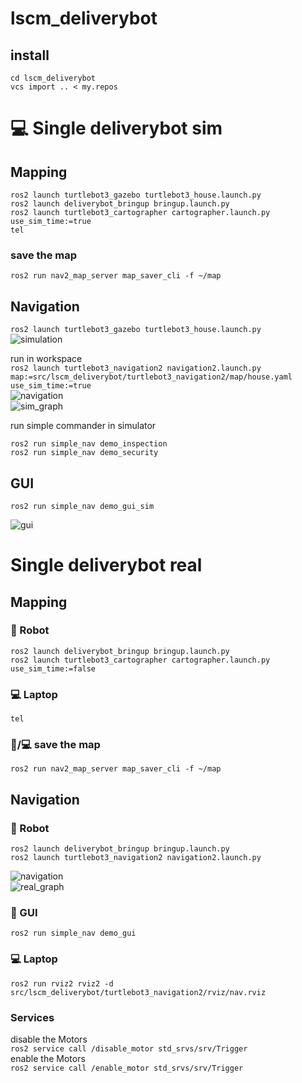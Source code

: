 # lscm_deliverybot
## install

    cd lscm_deliverybot
    vcs import .. < my.repos

# :computer: Single deliverybot sim 

## Mapping

    ros2 launch turtlebot3_gazebo turtlebot3_house.launch.py  
    ros2 launch deliverybot_bringup bringup.launch.py
    ros2 launch turtlebot3_cartographer cartographer.launch.py use_sim_time:=true
    tel

### save the map

    ros2 run nav2_map_server map_saver_cli -f ~/map

## Navigation
`ros2 launch turtlebot3_gazebo turtlebot3_house.launch.py`  
![simulation](https://github.com/JosefGst/lscm_deliverybot/blob/humble/images/sim.png)  

run in workspace  
`ros2 launch turtlebot3_navigation2 navigation2.launch.py map:=src/lscm_deliverybot/turtlebot3_navigation2/map/house.yaml use_sim_time:=true`  
![navigation](https://github.com/JosefGst/lscm_deliverybot/blob/humble/images/nav.png)  
![sim_graph](https://github.com/JosefGst/lscm_deliverybot/blob/humble/images/sim_graph.png)

run simple commander in simulator

    ros2 run simple_nav demo_inspection  
    ros2 run simple_nav demo_security
    
## GUI  
    
    ros2 run simple_nav demo_gui_sim
    
![gui](https://github.com/JosefGst/lscm_deliverybot/blob/humble/images/gui.png) 
# Single deliverybot real
## Mapping
### :robot: Robot

    ros2 launch deliverybot_bringup bringup.launch.py
    ros2 launch turtlebot3_cartographer cartographer.launch.py use_sim_time:=false

### :computer: Laptop

    tel

### :robot:/:computer: save the map

    ros2 run nav2_map_server map_saver_cli -f ~/map

## Navigation
### :robot: Robot

    ros2 launch deliverybot_bringup bringup.launch.py
    ros2 launch turtlebot3_navigation2 navigation2.launch.py

![navigation](https://github.com/JosefGst/lscm_deliverybot/blob/humble/images/nav_real.png)  
![real_graph](https://github.com/JosefGst/lscm_deliverybot/blob/humble/images/real_graph.png)

### :robot: GUI

    ros2 run simple_nav demo_gui
    
### :computer: Laptop

    ros2 run rviz2 rviz2 -d src/lscm_deliverybot/turtlebot3_navigation2/rviz/nav.rviz

### Services
disable the Motors  
`ros2 service call /disable_motor std_srvs/srv/Trigger`  
enable the Motors  
`ros2 service call /enable_motor std_srvs/srv/Trigger`
